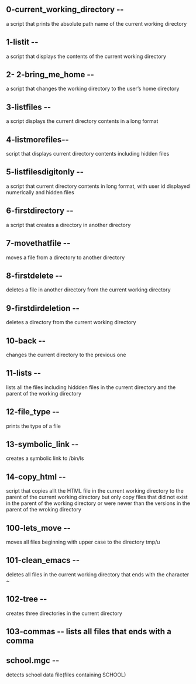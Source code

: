 ##
## 0-current_working_directory --
a script that prints the absolute path name of the current working directory

##  1-listit --
a script that displays the contents of the current working directory 

## 2- 2-bring_me_home --
a script that changes the working directory to the user’s home directory

 ## 3-listfiles --
 a script displays the current directory contents in a long format 
 
 ## 4-listmorefiles--
 script that displays current directory contents including hidden files 
 
 ## 5-listfilesdigitonly -- 
 a script that current directory contents in long format, with user id displayed numerically and hidden files
 
##  6-firstdirectory --
 a script that creates a directory in another directory 
 
 ## 7-movethatfile --
 moves a file from a directory to another directory
 
 ## 8-firstdelete --
 deletes a file in another directory from the current working directory 
 
 ## 9-firstdirdeletion -- 
 deletes a directory from the current working directory 
 
##  10-back --
 changes the current directory to the previous one
 
 ##  11-lists --
  lists all the files including hiddden files in the current directory and the parent of the working directory 
  
 ## 12-file_type -- 
  prints the type of a file
  
   ## 13-symbolic_link --
   creates a symbolic link to /bin/ls 
   
## 14-copy_html --
 script that copies allt the HTML file in the current working directory to the parent of the current working directory but only copy files that did not exist in the parent of the working directory or were newer than the versions in the parent of the wroking directory
 
 ## 100-lets_move --
 moves all files beginning with upper case to the directory tmp/u
 
 ## 101-clean_emacs --
 deletes all files in the current working directory that ends with the character ~ 
 
##  102-tree -- 
 creates three directories in the current directory
 
 ## 103-commas -- lists all files that ends with a comma
 
 ## school.mgc --
 detects school data file(files containing SCHOOL)
